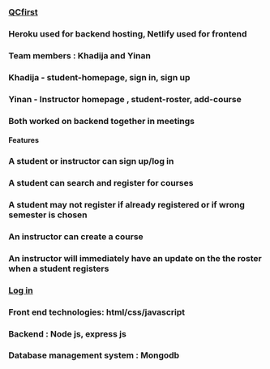 
### <a href="https://pensive-leavitt-0b81c5.netlify.app">QCfirst</a>
### Heroku used for backend hosting, Netlify used for frontend
### Team members : Khadija and Yinan 
### Khadija - student-homepage, sign in, sign up
### Yinan - Instructor homepage , student-roster, add-course 
### Both worked on backend together in meetings
#### Features
###  A student or instructor can sign up/log in
### A student can search and register for courses 
### A student may not register if already registered or if wrong semester is chosen
### An instructor can create a course
### An instructor will immediately have an update on the the roster when a student registers
### <a href= "https://github.com/Ktaiyeba/Ktaiyeba.github.io/frontend/index.html">Log in</a>
### Front end technologies: html/css/javascript
### Backend : Node js, express js
### Database management system : Mongodb

